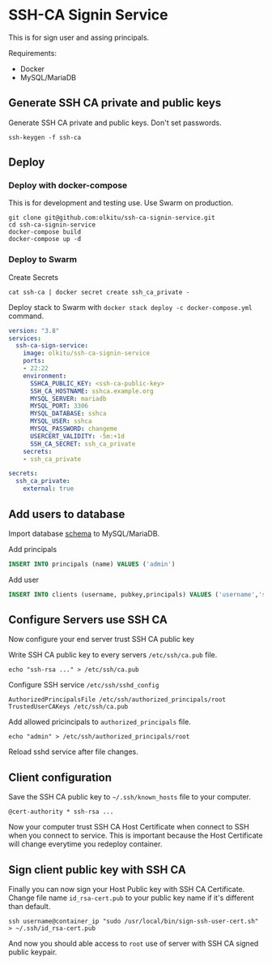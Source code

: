 # SSH-CA Signin Service

This is for sign user and assing principals. 

Requirements:

* Docker
* MySQL/MariaDB

## Generate SSH CA private and public keys

Generate SSH CA private and public keys. Don't set passwords.

```shell
ssh-keygen -f ssh-ca
```
## Deploy

### Deploy with docker-compose

This is for development and testing use. Use Swarm on production.

```shell
git clone git@github.com:olkitu/ssh-ca-signin-service.git
cd ssh-ca-signin-service
docker-compose build
docker-compose up -d
```

### Deploy to Swarm

Create Secrets

```shell
cat ssh-ca | docker secret create ssh_ca_private -
```

Deploy stack to Swarm with `docker stack deploy -c docker-compose.yml` command.

```yaml
version: "3.8"
services:
  ssh-ca-sign-service:
    image: olkitu/ssh-ca-signin-service
    ports:
    - 22:22
    environment:
      SSHCA_PUBLIC_KEY: <ssh-ca-public-key>
      SSH_CA_HOSTNAME: sshca.example.org
      MYSQL_SERVER: mariadb
      MYSQL_PORT: 3306
      MYSQL_DATABASE: sshca
      MYSQL_USER: sshca
      MYSQL_PASSWORD: changeme
      USERCERT_VALIDITY: -5m:+1d
      SSH_CA_SECRET: ssh_ca_private
    secrets:
    - ssh_ca_private

secrets:
  ssh_ca_private:
    external: true
```

## Add users to database

Import database [schema](https://github.com/olkitu/ssh-ca-signin-service/blob/master/sql/00-schema.sql) to MySQL/MariaDB. 

Add principals

```sql
INSERT INTO principals (name) VALUES ('admin')
```

Add user

```sql
INSERT INTO clients (username, pubkey,principals) VALUES ('username','ssh-rsa ...','1');
```

## Configure Servers use SSH CA

Now configure your end server trust SSH CA public key

Write SSH CA public key to every servers `/etc/ssh/ca.pub` file.

```shell
echo "ssh-rsa ..." > /etc/ssh/ca.pub
```

Configure SSH service `/etc/ssh/sshd_config`

```ssh-config
AuthorizedPrincipalsFile /etc/ssh/authorized_principals/root
TrustedUserCAKeys /etc/ssh/ca.pub
```

Add allowed pricincipals to `authorized_principals` file.

```shell
echo "admin" > /etc/ssh/authorized_principals/root
```

Reload sshd service after file changes.

## Client configuration

Save the SSH CA public key to `~/.ssh/known_hosts` file to your computer.

```
@cert-authority * ssh-rsa ...
```

Now your computer trust SSH CA Host Certificate when connect to SSH when you connect to service. This is important because the Host Certificate will change everytime you redeploy container.

## Sign client public key with SSH CA

Finally you can now sign your Host Public key with SSH CA Certificate. Change file name `id_rsa-cert.pub` to your public key name if it's different than default.

```shell
ssh username@container_ip "sudo /usr/local/bin/sign-ssh-user-cert.sh" > ~/.ssh/id_rsa-cert.pub
```

And now you should able access to `root` use of server with SSH CA signed public keypair. 